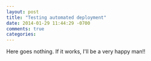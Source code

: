 ```yaml
---
layout: post
title: "Testing automated deployment"
date: 2014-01-29 11:44:29 -0700
comments: true
categories: 
---
```

Here goes nothing. If it works, I'll be a very happy man!!